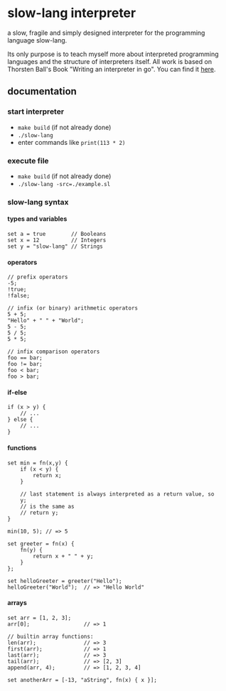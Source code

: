 # slow-lang interpreter

a slow, fragile and simply designed interpreter for the programming language slow-lang.

Its only purpose is to teach myself more about interpreted programming languages and the structure of interpreters itself.
All work is based on Thorsten Ball's Book "Writing an interpreter in go".
You can find it [here](https://interpreterbook.com/).

## documentation

### start interpreter
- `make build` (if not already done)
- `./slow-lang`
- enter commands like `print(113 * 2)`

### execute file
- `make build` (if not already done)
- `./slow-lang -src=./example.sl`

### slow-lang syntax

#### types and variables
```
set a = true        // Booleans
set x = 12          // Integers
set y = "slow-lang" // Strings
```

#### operators
```
// prefix operators
-5;
!true;
!false;

// infix (or binary) arithmetic operators
5 + 5;
"Hello" + " " + "World";
5 - 5;
5 / 5;
5 * 5;

// infix comparison operators
foo == bar;
foo != bar;
foo < bar;
foo > bar;
```

#### if-else
```
if (x > y) { 
    // ...
} else {
    // ...
}
```

#### functions
```
set min = fn(x,y) {
    if (x < y) {
        return x;
    }

    // last statement is always interpreted as a return value, so 
    y;
    // is the same as 
    // return y;
}

min(10, 5); // => 5

set greeter = fn(x) {
    fn(y) {
        return x + " " + y;
    }
};

set helloGreeter = greeter("Hello");
helloGreeter("World");  // => "Hello World"
```

#### arrays
```
set arr = [1, 2, 3];
arr[0];                 // => 1

// builtin array functions:
len(arr);               // => 3
first(arr);             // => 1
last(arr);              // => 3
tail(arr);              // => [2, 3]
append(arr, 4);         // => [1, 2, 3, 4]

set anotherArr = [-13, "aString", fn(x) { x }];
```
